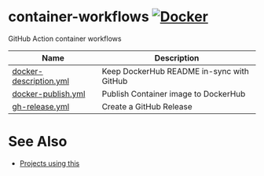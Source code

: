# container-workflows [![Docker](https://img.shields.io/docker/v/jeffersonlab/container-workflows?sort=semver&label=DockerHub)](https://hub.docker.com/r/jeffersonlab/container-workflows)
GitHub Action container workflows

| Name                 | Description                      |
|----------------------|----------------------------------|
| [docker-description.yml](https://github.com/JeffersonLab/container-workflows/blob/main/.github/workflows/docker-description.yml) | Keep DockerHub README in-sync with GitHub |
| [docker-publish.yml](https://github.com/JeffersonLab/container-workflows/blob/main/.github/workflows/docker-publish.yml) | Publish Container image to DockerHub |
| [gh-release.yml](https://github.com/JeffersonLab/container-workflows/blob/main/.github/workflows/gh-release.yml) | Create a GitHub Release |

# See Also
- [Projects using this](https://github.com/search?q=org%3Ajeffersonlab+topic%3Acontainer-workflows&type=repositories)
